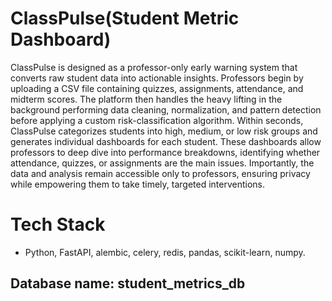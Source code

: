 # ClassPulse(Student Metric Dashboard)

ClassPulse is designed as a professor-only early warning system that converts raw student data into actionable insights. Professors begin by uploading a CSV file containing quizzes, assignments, attendance, and midterm scores. The platform then handles the heavy lifting in the background performing data cleaning, normalization, and pattern detection before applying a custom risk-classification algorithm.
Within seconds, ClassPulse categorizes students into high, medium, or low risk groups and generates individual dashboards for each student. These dashboards allow professors to deep dive into performance breakdowns, identifying whether attendance, quizzes, or assignments are the main issues. Importantly, the data and analysis remain accessible only to professors, ensuring privacy while empowering them to take timely, targeted interventions.

# Tech Stack

- Python, FastAPI, alembic, celery, redis, pandas, scikit-learn, numpy.

## Database name: student_metrics_db
